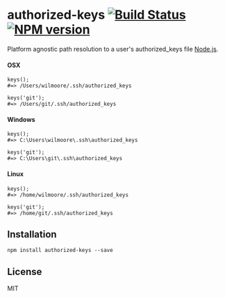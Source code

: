 # authorized-keys [![Build Status](https://travis-ci.org/wilmoore/node-authorized-keys.png?branch=master)](https://travis-ci.org/wilmoore/node-authorized-keys) [![NPM version](https://badge.fury.io/js/authorized-keys.png)](http://badge.fury.io/js/authorized-keys)

  Platform agnostic path resolution to a user's authorized_keys file [Node.js][].

#### OSX

    keys();
    #=> /Users/wilmoore/.ssh/authorized_keys

    keys('git');
    #=> /Users/git/.ssh/authorized_keys

#### Windows

    keys();
    #=> C:\Users\wilmoore\.ssh\authorized_keys

    keys('git');
    #=> C:\Users\git\.ssh\authorized_keys

#### Linux

    keys();
    #=> /home/wilmoore/.ssh/authorized_keys

    keys('git');
    #=> /home/git/.ssh/authorized_keys

## Installation

    npm install authorized-keys --save

## License

  MIT

[Node.js]:  http://nodejs.org

